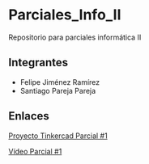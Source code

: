 # Parciales_Info_II
 Repositorio para parciales informática II

## Integrantes 
* Felipe Jiménez Ramírez
* Santiago Pareja Pareja

## Enlaces

[Proyecto Tinkercad Parcial #1](https://www.tinkercad.com/things/8rY4dTVhr0Q?sharecode=GsS3glwJ_Hnsqcyt_E2rV1LQWFPN1kUoiAVzaa1udYw)

[Vídeo Parcial #1](https://youtu.be/mOIkzRQvF-0)


